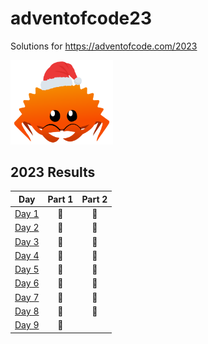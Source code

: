 # adventofcode23
Solutions for https://adventofcode.com/2023

<img src="./christmas_ferris.png" width="164">

<!--- advent_readme_stars table --->
## 2023 Results

| Day | Part 1 | Part 2 |
| :---: | :---: | :---: |
| [Day 1](https://adventofcode.com/2023/day/1) | 🦀 | 🦀 |
| [Day 2](https://adventofcode.com/2023/day/2) | 🦀 | 🦀 |
| [Day 3](https://adventofcode.com/2023/day/3) | 🦀 | 🦀 |
| [Day 4](https://adventofcode.com/2023/day/4) | 🦀 | 🦀 |
| [Day 5](https://adventofcode.com/2023/day/5) | 🦀 | 🦀 |
| [Day 6](https://adventofcode.com/2023/day/6) | 🦀 | 🦀 |
| [Day 7](https://adventofcode.com/2023/day/7) | 🦀 | 🦀 |
| [Day 8](https://adventofcode.com/2023/day/8) | 🦀 | 🦀 |
| [Day 9](https://adventofcode.com/2023/day/9) | 🦀 |   |
<!--- advent_readme_stars table --->
